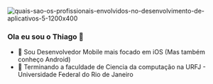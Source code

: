 ![quais-sao-os-profissionais-envolvidos-no-desenvolvimento-de-aplicativos-5-1200x400](https://user-images.githubusercontent.com/30189037/140823635-2e271d35-1f00-4248-a59e-d62a236b85ec.png)

### Ola eu sou o Thiago 👋

- 🔭 Sou Desenvolvedor Mobile mais focado em iOS (Mas também conheço Android)
- 🌱 Terminando a faculdade de Ciencia da computação na URFJ - Universidade Federal do Rio de Janeiro

<!--div align="center">
   <a href="https://github.com/topd97">
  <img height="180em" src="https://github-readme-stats.vercel.app/api?username=topd97&show_icons=true&theme=blue-green&include_all_commits=true&count_private=true"/>
  <img height="180em" src="https://github-readme-stats.vercel.app/api/top-langs/?username=topd97&layout=compact&langs_count=7&theme=blue-green&count_private=true&hide=SQLPL"/>
</div-->
<!--
**topd97/topd97** is a ✨ _special_ ✨ repository because its `README.md` (this file) appears on your GitHub profile.

Here are some ideas to get you started:

- 🔭 I’m currently working on ...
- 🌱 I’m currently learning ...
- 👯 I’m looking to collaborate on ...
- 🤔 I’m looking for help with ...
- 💬 Ask me about ...
- 📫 How to reach me: ...
- 😄 Pronouns: ...
- ⚡ Fun fact: ...
-->
